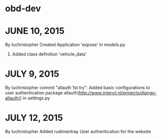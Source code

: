 # obd-dev
JUNE 10, 2015
=============
By luchristopher
Created Application 'expose'
In models.py
1. Added class definition 'vehicle_data'

JULY 9, 2015
============
By luchristopher
commit "allauth 1st try":
Added basic configurations to user authentication package allauth(http://www.intenct.nl/projects/django-allauth/) in settings.py

JULY 12, 2015
=============
By luchristopher
Added rudimentray User authentication for the website
